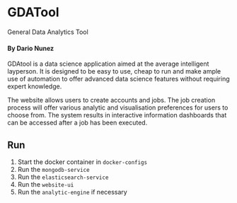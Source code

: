 # GDATool
General Data Analytics Tool 
#### By Dario Nunez

GDAtool is a data science application aimed at the average intelligent layperson. It is designed to be easy to use, cheap to run and make ample use of automation to offer advanced data science features without requiring expert knowledge.

The website allows users to create accounts and jobs. The job creation process will offer various analytic and visualisation preferences for users to choose from. The system results in interactive information dashboards that can be accessed after a job has been executed.

## Run

1. Start the docker container in `docker-configs`
2. Run the `mongodb-service`
2. Run the `elasticsearch-service`
3. Run the `website-ui`
4. Run the `analytic-engine` if necessary
